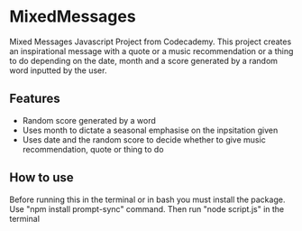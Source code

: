 # MixedMessages
Mixed Messages Javascript Project from Codecademy. This project creates an inspirational message with a quote or a music recommendation or a thing to do depending on the date, month and a score generated by a random word inputted by the user. 
## Features
+ Random score generated by a word 
+ Uses month to dictate a seasonal emphasise on the inpsitation given
+ Uses date and the random score to decide whether to give music recommendation, quote or thing to do
## How to use
Before running this in the terminal or in bash you must install the package. Use "npm install prompt-sync" command. 
Then run "node script.js" in the terminal
